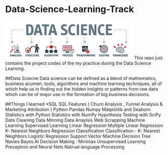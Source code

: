 # Data-Science-Learning-Track
<img src = "ds.png">
This repo just contains the project codes of the my practice during the Data Science Learning.

##Data Sciecne
	Data science can be defined as a blend of mathematics, business acumen, tools, algorithms and machine learning techniques, all of which help us in finding out the hidden      insights or patterns from raw data which can be of major use in the formation of big business decisions.

##Things I learned
 *SQL
SQL Features ( Churn Analysis , Funnel Analysis & Marketing Attribution )
Python 
Pandas
Numpy
Matplotlib and Seaborn
Statistics with Python
Statistics with NumPy
 Hypothesis Testing with SciPy
Data Cleaning
Data Minning
Data Anaylsis
Web Scrapping
Machine Learning 
Supervised Learning
Linear Regression
Multiple Linear Regression
K- Nearest Neighbors Regression
Classification
Classification - K- Nearest Neighbors
Logistic Regression
Support Vector Machine
Decision Tree
Navies Bayes
AI Decision Making : Minimax
Unsupervised Learning
Preceptron and Neural Nets
Natrual language Processing
